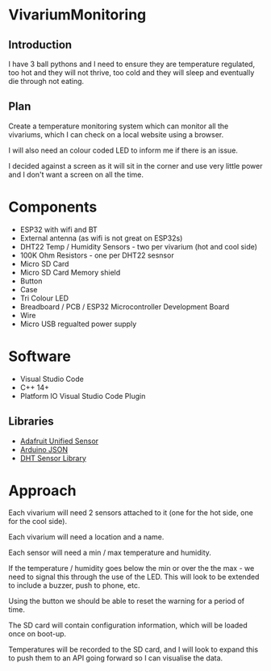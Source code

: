 # VivariumMonitoring

## Introduction

I have 3 ball pythons and I need to ensure they are temperature regulated, too hot and they will not thrive, too cold and they will sleep and eventually die through not eating.

## Plan
Create a temperature monitoring system which can monitor all the vivariums, which I can check on a local website using a browser.

I will also need an colour coded LED to inform me if there is an issue.

I decided against a screen as it will sit in the corner and use very little power and I don't want a screen on all the time.

# Components
- ESP32 with wifi and BT
- External antenna (as wifi is not great on ESP32s)
- DHT22 Temp / Humidity Sensors - two per vivarium (hot and cool side)
- 100K Ohm Resistors - one per DHT22 sesnsor
- Micro SD Card
- Micro SD Card Memory shield
- Button
- Case
- Tri Colour LED
- Breadboard / PCB / ESP32 Microcontroller Development Board
- Wire
- Micro USB regualted power supply

# Software
- Visual Studio Code
- C++ 14+
- Platform IO Visual Studio Code Plugin

## Libraries
- [Adafruit Unified Sensor](https://www.arduinolibraries.info/libraries/adafruit-unified-sensor) 
- [Arduino JSON](https://arduinojson.org/)
- [DHT Sensor Library](https://www.arduinolibraries.info/libraries/dht-sensor-library)

# Approach
Each vivarium will need 2 sensors attached to it (one for the hot side, one for the cool side).

Each vivarium will need a location and a name.

Each sensor will need a min / max temperature and humidity.

If the temperature / humidity goes below the min or over the the max - we need to signal this through the use of the LED. This will look to be extended to include a buzzer, push to phone, etc.

Using the button we should be able to reset the warning for a period of time.

The SD card will contain configuration information, which will be loaded once on boot-up.

Temperatures will be recorded to the SD card, and I will look to expand this to push them to an API going forward so I can visualise the data.


